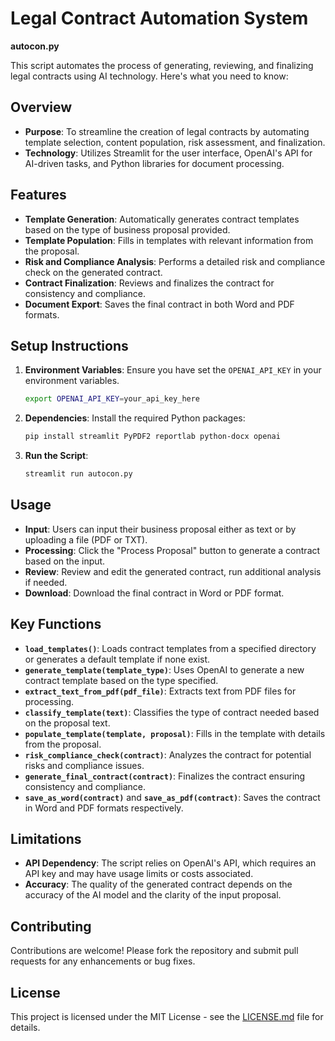 # Legal Contract Automation System

**autocon.py**

This script automates the process of generating, reviewing, and finalizing legal contracts using AI technology. Here's what you need to know:

## Overview

- **Purpose**: To streamline the creation of legal contracts by automating template selection, content population, risk assessment, and finalization.
- **Technology**: Utilizes Streamlit for the user interface, OpenAI's API for AI-driven tasks, and Python libraries for document processing.

## Features

- **Template Generation**: Automatically generates contract templates based on the type of business proposal provided.
- **Template Population**: Fills in templates with relevant information from the proposal.
- **Risk and Compliance Analysis**: Performs a detailed risk and compliance check on the generated contract.
- **Contract Finalization**: Reviews and finalizes the contract for consistency and compliance.
- **Document Export**: Saves the final contract in both Word and PDF formats.

## Setup Instructions

1. **Environment Variables**: Ensure you have set the `OPENAI_API_KEY` in your environment variables.
   ```bash
   export OPENAI_API_KEY=your_api_key_here
   ```

2. **Dependencies**: Install the required Python packages:
   ```bash
   pip install streamlit PyPDF2 reportlab python-docx openai
   ```

3. **Run the Script**: 
   ```bash
   streamlit run autocon.py
   ```

## Usage

- **Input**: Users can input their business proposal either as text or by uploading a file (PDF or TXT).
- **Processing**: Click the "Process Proposal" button to generate a contract based on the input.
- **Review**: Review and edit the generated contract, run additional analysis if needed.
- **Download**: Download the final contract in Word or PDF format.

## Key Functions

- **`load_templates()`**: Loads contract templates from a specified directory or generates a default template if none exist.
- **`generate_template(template_type)`**: Uses OpenAI to generate a new contract template based on the type specified.
- **`extract_text_from_pdf(pdf_file)`**: Extracts text from PDF files for processing.
- **`classify_template(text)`**: Classifies the type of contract needed based on the proposal text.
- **`populate_template(template, proposal)`**: Fills in the template with details from the proposal.
- **`risk_compliance_check(contract)`**: Analyzes the contract for potential risks and compliance issues.
- **`generate_final_contract(contract)`**: Finalizes the contract ensuring consistency and compliance.
- **`save_as_word(contract)`** and **`save_as_pdf(contract)`**: Saves the contract in Word and PDF formats respectively.

## Limitations

- **API Dependency**: The script relies on OpenAI's API, which requires an API key and may have usage limits or costs associated.
- **Accuracy**: The quality of the generated contract depends on the accuracy of the AI model and the clarity of the input proposal.

## Contributing

Contributions are welcome! Please fork the repository and submit pull requests for any enhancements or bug fixes.

## License

This project is licensed under the MIT License - see the [LICENSE.md](LICENSE.md) file for details.
 
